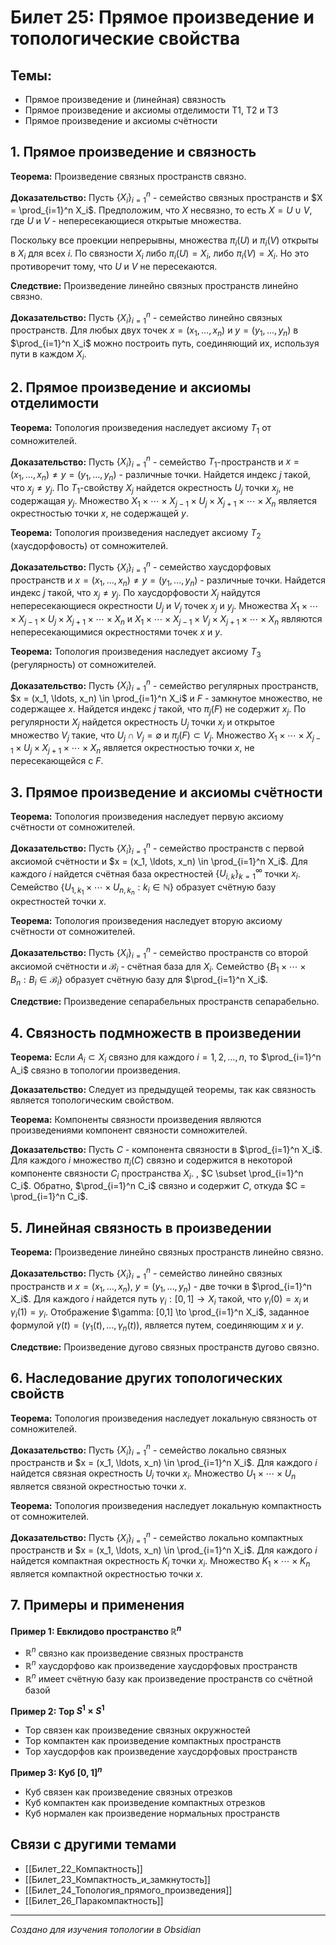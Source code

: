 # Билет 25: Прямое произведение и топологические свойства

## Темы:
- Прямое произведение и (линейная) связность
- Прямое произведение и аксиомы отделимости T1, T2 и T3
- Прямое произведение и аксиомы счётности

## 1. Прямое произведение и связность

**Теорема:** Произведение связных пространств связно.

**Доказательство:** Пусть $\{X_i\}_{i=1}^n$ - семейство связных пространств и $X = \prod_{i=1}^n X_i$. Предположим, что $X$ несвязно, то есть $X = U \cup V$, где $U$ и $V$ - непересекающиеся открытые множества.

Поскольку все проекции непрерывны, множества $\pi_i(U)$ и $\pi_i(V)$ открыты в $X_i$ для всех $i$. По связности $X_i$ либо $\pi_i(U) = X_i$, либо $\pi_i(V) = X_i$. Но это противоречит тому, что $U$ и $V$ не пересекаются.

**Следствие:** Произведение линейно связных пространств линейно связно.

**Доказательство:** Пусть $\{X_i\}_{i=1}^n$ - семейство линейно связных пространств. Для любых двух точек $x = (x_1, \ldots, x_n)$ и $y = (y_1, \ldots, y_n)$ в $\prod_{i=1}^n X_i$ можно построить путь, соединяющий их, используя пути в каждом $X_i$.

## 2. Прямое произведение и аксиомы отделимости

**Теорема:** Топология произведения наследует аксиому $T_1$ от сомножителей.

**Доказательство:** Пусть $\{X_i\}_{i=1}^n$ - семейство $T_1$-пространств и $x = (x_1, \ldots, x_n) \neq y = (y_1, \ldots, y_n)$ - различные точки. Найдется индекс $j$ такой, что $x_j \neq y_j$. По $T_1$-свойству $X_j$ найдется окрестность $U_j$ точки $x_j$, не содержащая $y_j$. Множество $X_1 \times \cdots \times X_{j-1} \times U_j \times X_{j+1} \times \cdots \times X_n$ является окрестностью точки $x$, не содержащей $y$.

**Теорема:** Топология произведения наследует аксиому $T_2$ (хаусдорфовость) от сомножителей.

**Доказательство:** Пусть $\{X_i\}_{i=1}^n$ - семейство хаусдорфовых пространств и $x = (x_1, \ldots, x_n) \neq y = (y_1, \ldots, y_n)$ - различные точки. Найдется индекс $j$ такой, что $x_j \neq y_j$. По хаусдорфовости $X_j$ найдутся непересекающиеся окрестности $U_j$ и $V_j$ точек $x_j$ и $y_j$. Множества $X_1 \times \cdots \times X_{j-1} \times U_j \times X_{j+1} \times \cdots \times X_n$ и $X_1 \times \cdots \times X_{j-1} \times V_j \times X_{j+1} \times \cdots \times X_n$ являются непересекающимися окрестностями точек $x$ и $y$.

**Теорема:** Топология произведения наследует аксиому $T_3$ (регулярность) от сомножителей.

**Доказательство:** Пусть $\{X_i\}_{i=1}^n$ - семейство регулярных пространств, $x = (x_1, \ldots, x_n) \in \prod_{i=1}^n X_i$ и $F$ - замкнутое множество, не содержащее $x$. Найдется индекс $j$ такой, что $\pi_j(F)$ не содержит $x_j$. По регулярности $X_j$ найдется окрестность $U_j$ точки $x_j$ и открытое множество $V_j$ такие, что $U_j \cap V_j = \emptyset$ и $\pi_j(F) \subset V_j$. Множество $X_1 \times \cdots \times X_{j-1} \times U_j \times X_{j+1} \times \cdots \times X_n$ является окрестностью точки $x$, не пересекающейся с $F$.

## 3. Прямое произведение и аксиомы счётности

**Теорема:** Топология произведения наследует первую аксиому счётности от сомножителей.

**Доказательство:** Пусть $\{X_i\}_{i=1}^n$ - семейство пространств с первой аксиомой счётности и $x = (x_1, \ldots, x_n) \in \prod_{i=1}^n X_i$. Для каждого $i$ найдется счётная база окрестностей $\{U_{i,k}\}_{k=1}^{\infty}$ точки $x_i$. Семейство $\{U_{1,k_1} \times \cdots \times U_{n,k_n} : k_i \in \mathbb{N}\}$ образует счётную базу окрестностей точки $x$.

**Теорема:** Топология произведения наследует вторую аксиому счётности от сомножителей.

**Доказательство:** Пусть $\{X_i\}_{i=1}^n$ - семейство пространств со второй аксиомой счётности и $\mathcal{B}_i$ - счётная база для $X_i$. Семейство $\{B_1 \times \cdots \times B_n : B_i \in \mathcal{B}_i\}$ образует счётную базу для $\prod_{i=1}^n X_i$.

**Следствие:** Произведение сепарабельных пространств сепарабельно.

## 4. Связность подмножеств в произведении

**Теорема:** Если $A_i \subset X_i$ связно для каждого $i = 1, 2, \ldots, n$, то $\prod_{i=1}^n A_i$ связно в топологии произведения.

**Доказательство:** Следует из предыдущей теоремы, так как связность является топологическим свойством.

**Теорема:** Компоненты связности произведения являются произведениями компонент связности сомножителей.

**Доказательство:** Пусть $C$ - компонента связности в $\prod_{i=1}^n X_i$. Для каждого $i$ множество $\pi_i(C)$ связно и содержится в некоторой компоненте связности $C_i$ пространства $X_i$. , $C \subset \prod_{i=1}^n C_i$. Обратно, $\prod_{i=1}^n C_i$ связно и содержит $C$, откуда $C = \prod_{i=1}^n C_i$.

## 5. Линейная связность в произведении

**Теорема:** Произведение линейно связных пространств линейно связно.

**Доказательство:** Пусть $\{X_i\}_{i=1}^n$ - семейство линейно связных пространств и $x = (x_1, \ldots, x_n)$, $y = (y_1, \ldots, y_n)$ - две точки в $\prod_{i=1}^n X_i$. Для каждого $i$ найдется путь $\gamma_i: [0,1] \to X_i$ такой, что $\gamma_i(0) = x_i$ и $\gamma_i(1) = y_i$. Отображение $\gamma: [0,1] \to \prod_{i=1}^n X_i$, заданное формулой $\gamma(t) = (\gamma_1(t), \ldots, \gamma_n(t))$, является путем, соединяющим $x$ и $y$.

**Следствие:** Произведение дугово связных пространств дугово связно.

## 6. Наследование других топологических свойств

**Теорема:** Топология произведения наследует локальную связность от сомножителей.

**Доказательство:** Пусть $\{X_i\}_{i=1}^n$ - семейство локально связных пространств и $x = (x_1, \ldots, x_n) \in \prod_{i=1}^n X_i$. Для каждого $i$ найдется связная окрестность $U_i$ точки $x_i$. Множество $U_1 \times \cdots \times U_n$ является связной окрестностью точки $x$.

**Теорема:** Топология произведения наследует локальную компактность от сомножителей.

**Доказательство:** Пусть $\{X_i\}_{i=1}^n$ - семейство локально компактных пространств и $x = (x_1, \ldots, x_n) \in \prod_{i=1}^n X_i$. Для каждого $i$ найдется компактная окрестность $K_i$ точки $x_i$. Множество $K_1 \times \cdots \times K_n$ является компактной окрестностью точки $x$.

## 7. Примеры и применения

**Пример 1: Евклидово пространство $\mathbb{R}^n$**
- $\mathbb{R}^n$ связно как произведение связных пространств
- $\mathbb{R}^n$ хаусдорфово как произведение хаусдорфовых пространств
- $\mathbb{R}^n$ имеет счётную базу как произведение пространств со счётной базой

**Пример 2: Тор $S^1 \times S^1$**
- Тор связен как произведение связных окружностей
- Тор компактен как произведение компактных пространств
- Тор хаусдорфов как произведение хаусдорфовых пространств

**Пример 3: Куб $[0,1]^n$**
- Куб связен как произведение связных отрезков
- Куб компактен как произведение компактных отрезков
- Куб нормален как произведение нормальных пространств

## Связи с другими темами

- [[Билет_22_Компактность]]
- [[Билет_23_Компактность_и_замкнутость]]
- [[Билет_24_Топология_прямого_произведения]]
- [[Билет_26_Паракомпактность]]

---

*Создано для изучения топологии в Obsidian*
